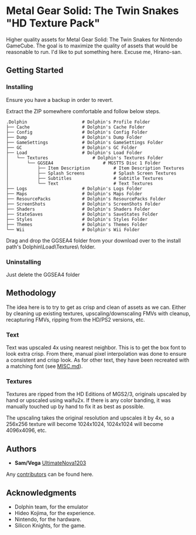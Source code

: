 # Metal Gear Solid: The Twin Snakes "HD Texture Pack"

Higher quality assets for Metal Gear Solid: The Twin Snakes for Nintendo GameCube. The goal is to maximize the quality of assets that would be reasonable to run. I'd like to put something here. Excuse me, Hirano-san.

## Getting Started

### Installing

Ensure you have a backup in order to revert.

Extract the ZIP somewhere comfortable and follow below steps.
 
    .Dolphin                     # Dolphin's Profile Folder
    ├── Cache                    # Dolphin's Cache Folder
    ├── Config                   # Dolphin's Config Folder
    ├── Dump                     # Dolphin's Dump Folder
    ├── GameSettings             # Dolphin's GameSettings Folder
    ├── GC                       # Dolphin's GC Folder
    ├── Load                     # Dolphin's Load Folder
    │   └── Textures                 # Dolphin's Textures Folder
    │       └── GGSEA4                   # MGSTTS Disc 1 Folder
    │           ├── Item Description         # Item Description Textures
    │           ├── Splash Screens           # Splash Screen Textures
    │           ├── Subtitles                # Subtitle Textures
    │           └── Text                     # Text Textures
    ├── Logs                     # Dolphin's Logs Folder
    ├── Maps                     # Dolphin's Maps Folder
    ├── ResourcePacks            # Dolphin's ResourcePacks Folder
    ├── ScreenShots              # Dolphin's ScreenShots Folder
    ├── Shaders                  # Dolphin's Shaders Folder
    ├── StateSaves               # Dolphin's SaveStates Folder
    ├── Styles                   # Dolphin's Styles Folder
    ├── Themes                   # Dolphin's Themes Folder
    └── Wii                      # Dolphin's Wii Folder

Drag and drop the GGSEA4 folder from your download over to the install path's Dolphin\Load\Textures\ folder.

### Uninstalling

Just delete the GGSEA4 folder

## Methodology

The idea here is to try to get as crisp and clean of assets as we can. Either by cleaning up existing textures, upscaling/downscaling FMVs with cleanup, recapturing FMVs, ripping from the HD/PS2 versions, etc.

### Text

Text was upscaled 4x using nearest neighbor. This is to get the box font to look extra crisp. From there, manual pixel interpolation was done to ensure a consistent and crisp look. As for other text, they have been recreated with a matching font (see [MISC.md](https://github.com/UltimateNova1203/mgstts-gchd/blob/master/MISC.md)).

### Textures

Textures are ripped from the HD Editions of MGS2/3, originals upscaled by hand or upscaled using waifu2x. If there is any color banding, it was manually touched up by hand to fix it as best as possible.

The upscaling takes the original resolution and upscales it by 4x, so a 256x256 texture will become 1024x1024, 1024x1024 will become 4096x4096, etc. 

## Authors

* **Sam/Vega** [UltimateNova1203](https://github.com/UltimateNova1203)

Any [contributors](https://github.com/UltimateNova1203/mgstts-gchd/contributors) can be found here.

## Acknowledgments

* Dolphin team, for the emulator
* Hideo Kojima, for the experience.
* Nintendo, for the hardware.
* Silicon Knights, for the game.
